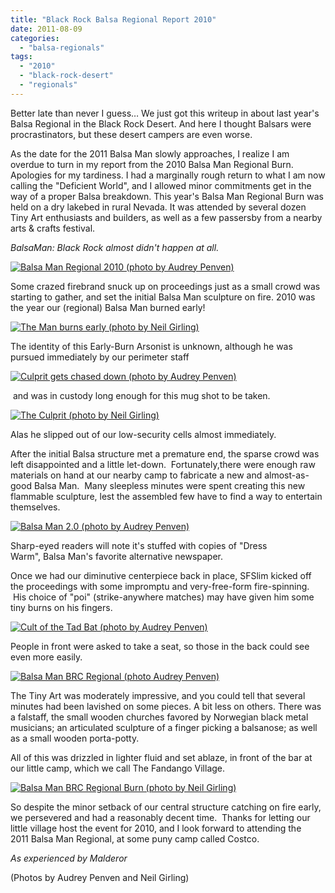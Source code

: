 ```yaml
---
title: "Black Rock Balsa Regional Report 2010"
date: 2011-08-09
categories: 
  - "balsa-regionals"
tags: 
  - "2010"
  - "black-rock-desert"
  - "regionals"
---
```


Better late than never I guess… We just got this writeup in about last year's Balsa Regional in the Black Rock Desert. And here I thought Balsars were procrastinators, but these desert campers are even worse.

As the date for the 2011 Balsa Man slowly approaches, I realize I am overdue to turn in my report from the 2010 Balsa Man Regional Burn. Apologies for my tardiness. I had a marginally rough return to what I am now calling the "Deficient World", and I allowed minor commitments get in the way of a proper Balsa breakdown. This year's Balsa Man Regional Burn was held on a dry lakebed in rural Nevada. It was attended by several dozen Tiny Art enthusiasts and builders, as well as a few passersby from a nearby arts & crafts festival.

_BalsaMan: Black Rock almost didn't happen at all._

[![Balsa Man Regional 2010 (photo by Audrey Penven)](/images/5168422657_ea139c5fc4.jpg "Balsa Man Regional 2010 (photo by Audrey Penven)")](http://www.flickr.com/photos/audreypenven/5168422657/in/photostream)

Some crazed firebrand snuck up on proceedings just as a small crowd was starting to gather, and set the initial Balsa Man sculpture on fire. 2010 was the year our (regional) Balsa Man burned early!

[![The Man burns early (photo by Neil Girling)](/images/4974645409_ca22ec558f.jpg "The Man burns early (photo by Neil Girling)")](http://www.flickr.com/photos/carnivillain/4974645409/in/set-72157624807070802)

The identity of this Early-Burn Arsonist is unknown, although he was pursued immediately by our perimeter staff

[![Culprit gets chased down (photo by Audrey Penven)](/images/5168423063_b28b53bf06.jpg "Culprit gets chased down (photo by Audrey Penven)")](http://www.flickr.com/photos/audreypenven/5168423063/in/photostream/)

 and was in custody long enough for this mug shot to be taken.

[![The Culprit (photo by Neil Girling)](/images/4974648075_505de74808.jpg "The Culprit (photo by Neil Girling)")](http://www.flickr.com/photos/carnivillain/4974648075/in/photostream/)

Alas he slipped out of our low-security cells almost immediately.

After the initial Balsa structure met a premature end, the sparse crowd was left disappointed and a little let-down.  Fortunately,there were enough raw materials on hand at our nearby camp to fabricate a new and almost-as-good Balsa Man.  Many sleepless minutes were spent creating this new flammable sculpture, lest the assembled few have to find a way to entertain themselves.

[![Balsa Man 2.0 (photo by Audrey Penven)](/images/5168423295_8511858de6.jpg "Balsa Man 2.0 (photo by Audrey Penven)")](http://www.flickr.com/photos/audreypenven/5168423295/)

Sharp-eyed readers will note it's stuffed with copies of "Dress Warm", Balsa Man's favorite alternative newspaper.

Once we had our diminutive centerpiece back in place, SFSlim kicked off the proceedings with some impromptu and very-free-form fire-spinning.  His choice of "poi" (strike-anywhere matches) may have given him some tiny burns on his fingers.

[![Cult of the Tad Bat (photo by Audrey Penven)](/images/5018868850_23005f57e8.jpg "Cult of the Tad Bat (photo by Audrey Penven)")](http://www.flickr.com/photos/audreypenven/5018868850/in/set-72157625020102384/)

People in front were asked to take a seat, so those in the back could see even more easily.

[![Balsa Man BRC Regional (photo Audrey Penven)](/images/5018867450_3d679f952a.jpg "Balsa Man BRC Regional (photo Audrey Penven)")](http://www.flickr.com/photos/audreypenven/5018867450/in/set-72157625020102384)

The Tiny Art was moderately impressive, and you could tell that several minutes had been lavished on some pieces. A bit less on others. There was a falstaff, the small wooden churches favored by Norwegian black metal musicians; an articulated sculpture of a finger picking a balsanose; as well as a small wooden porta-potty.

All of this was drizzled in lighter fluid and set ablaze, in front of the bar at our little camp, which we call The Fandango Village.

[![Balsa Man BRC Regional Burn (photo by Neil Girling)](/images/4975258608_74ee699086.jpg "Balsa Man BRC Regional Burn (photo by Neil Girling)")](http://www.flickr.com/photos/carnivillain/4975258608/in/set-72157624807070802)

So despite the minor setback of our central structure catching on fire early, we persevered and had a reasonably decent time.  Thanks for letting our little village host the event for 2010, and I look forward to attending the 2011 Balsa Man Regional, at some puny camp called Costco.

_As experienced by Malderor_

(Photos by Audrey Penven and Neil Girling)
